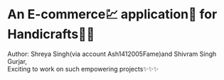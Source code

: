 # An E-commerce💹 application📱 for Handicrafts👐🏻<br>
Author: Shreya Singh(via account Ash1412005Fame)and Shivram Singh Gurjar, <br>
Exciting to work on such empowering projects✨✨✨<br>

